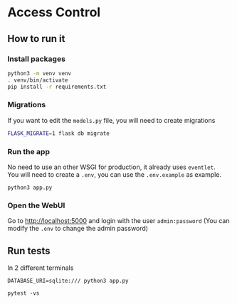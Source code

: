 # Access Control

## How to run it

### Install packages

```bash
python3 -m venv venv
. venv/bin/activate
pip install -r requirements.txt
```

### Migrations

If you want to edit the `models.py` file, you will need to create migrations

```bash
FLASK_MIGRATE=1 flask db migrate
```

### Run the app

No need to use an other WSGI for production, it already uses `eventlet`.  
You will need to create a `.env`, you can use the `.env.example` as example.

```
python3 app.py
```

### Open the WebUI

Go to [http://localhost:5000](http://localhost:5000) and login with the user `admin:password` (You can modify the `.env` to change the admin password)

## Run tests

In 2 different terminals

```
DATABASE_URI=sqlite:/// python3 app.py
```

```
pytest -vs
```